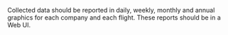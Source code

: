 Collected data should be reported in daily, weekly, monthly and annual graphics for each company and each flight. These reports should be in a Web UI.